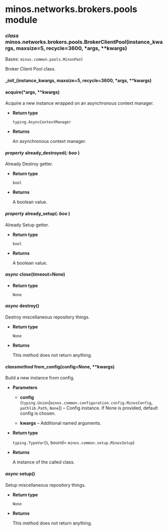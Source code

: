 # minos.networks.brokers.pools module


### _class_ minos.networks.brokers.pools.BrokerClientPool(instance_kwargs, maxsize=5, recycle=3600, \*args, \*\*kwargs)
Bases: `minos.common.pools.MinosPool`

Broker Client Pool class.


#### \__init__(instance_kwargs, maxsize=5, recycle=3600, \*args, \*\*kwargs)

#### acquire(\*args, \*\*kwargs)
Acquire a new instance wrapped on an asynchronous context manager.


* **Return type**

    `typing.AsyncContextManager`



* **Returns**

    An asynchronous context manager.



#### _property_ already_destroyed(_: boo_ )
Already Destroy getter.


* **Return type**

    `bool`



* **Returns**

    A boolean value.



#### _property_ already_setup(_: boo_ )
Already Setup getter.


* **Return type**

    `bool`



* **Returns**

    A boolean value.



#### _async_ close(timeout=None)

* **Return type**

    `None`



#### _async_ destroy()
Destroy miscellaneous repository things.


* **Return type**

    `None`



* **Returns**

    This method does not return anything.



#### _classmethod_ from_config(config=None, \*\*kwargs)
Build a new instance from config.


* **Parameters**

    
    * **config** (`typing.Union`[`minos.common.configuration.config.MinosConfig`, `pathlib.Path`, `None`]) – Config instance. If None is provided, default config is chosen.


    * **kwargs** – Additional named arguments.



* **Return type**

    `typing.TypeVar`(`S`, bound= `minos.common.setup.MinosSetup`)



* **Returns**

    A instance of the called class.



#### _async_ setup()
Setup miscellaneous repository things.


* **Return type**

    `None`



* **Returns**

    This method does not return anything.
